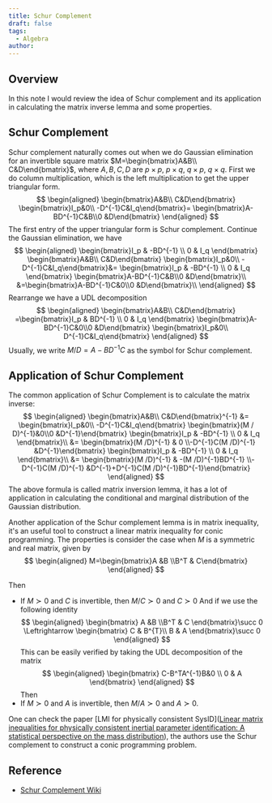```yaml
---
title: Schur Complement
draft: false
tags:
  - Algebra
author:
---
```

## Overview
In this note I would review the idea of Schur complement and its application in calculating the matrix inverse lemma and some properties.

## Schur Complement
Schur complement naturally comes out when we do Gaussian elimination for an invertible square matrix $M=\begin{bmatrix}A&B\\ C&D\end{bmatrix}$, where $A,B,C,D$ are $p\times p$, $p\times q$, $q\times p$, $q\times q$. First we do column multiplication, which is the left multiplication to get the upper triangular form. 
$$
\begin{aligned}
\begin{bmatrix}A&B\\ C&D\end{bmatrix} 
\begin{bmatrix}I_p&0\\ -D^{-1}C&I_q\end{bmatrix}=
\begin{bmatrix}A-BD^{-1}C&B\\0 &D\end{bmatrix}
\end{aligned}
$$
The first entry of the upper triangular form is Schur complement. Continue the Gaussian elimination, we have
$$
\begin{aligned}
\begin{bmatrix}I_p & -BD^{-1} \\ 0 & I_q  \end{bmatrix}
\begin{bmatrix}A&B\\ C&D\end{bmatrix} 
\begin{bmatrix}I_p&0\\ -D^{-1}C&I_q\end{bmatrix}&=
\begin{bmatrix}I_p & -BD^{-1} \\ 0 & I_q  \end{bmatrix}
\begin{bmatrix}A-BD^{-1}C&B\\0 &D\end{bmatrix}\\
&=\begin{bmatrix}A-BD^{-1}C&0\\0 &D\end{bmatrix}\\
\end{aligned}
$$
Rearrange we have a UDL decomposition
$$
\begin{aligned}
\begin{bmatrix}A&B\\ C&D\end{bmatrix} 
=\begin{bmatrix}I_p & BD^{-1} \\ 0 & I_q  \end{bmatrix}
\begin{bmatrix}A-BD^{-1}C&0\\0 &D\end{bmatrix}
\begin{bmatrix}I_p&0\\ D^{-1}C&I_q\end{bmatrix}
\end{aligned}
$$
Usually, we write $M /D=A-BD^{-1}C$ as the symbol for Schur complement.
## Application of Schur Complement 
The common application of Schur Complement is to calculate the matrix inverse:
$$
\begin{aligned}
\begin{bmatrix}A&B\\ C&D\end{bmatrix}^{-1}
&= 
\begin{bmatrix}I_p&0\\ -D^{-1}C&I_q\end{bmatrix}
\begin{bmatrix}(M / D)^{-1}&0\\0 &D^{-1}\end{bmatrix}
\begin{bmatrix}I_p & -BD^{-1} \\ 0 & I_q  \end{bmatrix}\\
&=
\begin{bmatrix}(M /D)^{-1} & 0 \\-D^{-1}C(M /D)^{-1} &D^{-1}\end{bmatrix}
\begin{bmatrix}I_p & -BD^{-1} \\ 0 & I_q  \end{bmatrix}\\
&=
\begin{bmatrix}(M /D)^{-1} & -(M /D)^{-1}BD^{-1} 
\\-D^{-1}C(M /D)^{-1} &D^{-1}+D^{-1}C(M /D)^{-1}BD^{-1}\end{bmatrix}
\end{aligned}
$$
The above formula is called matrix inversion lemma, it has a lot of application in calculating the conditional and marginal distribution of the Gaussian distribution.

Another application of the Schur complement lemma is in matrix inequality, it's an useful tool to construct a linear matrix inequality for conic programming. The properties is consider the case when $M$ is a symmetric and real matrix, given by
$$
\begin{aligned}
M=\begin{bmatrix}A &B \\B^T & C\end{bmatrix}
\end{aligned}
$$

Then
- If $M \succ 0$ and $C$ is invertible, then $M/C \succ 0$ and $C\succ 0$
And if we use the following identity
$$
\begin{aligned}
\begin{bmatrix}
A &B \\B^T & C
\end{bmatrix}\succ 0 \Leftrightarrow 
\begin{bmatrix}
C & B^{T}\\ B & A
\end{bmatrix}\succ 0
\end{aligned}
$$
This can be easily verified by taking the UDL decomposition of the matrix 
$$
\begin{aligned}
\begin{bmatrix}
C-B^TA^{-1}B&0  \\
0 & A
\end{bmatrix}
\end{aligned}
$$
Then
- If $M \succ 0$ and $A$ is invertible, then $M / A\succ 0$ and $A\succ 0$.  

One can check the paper [LMI for physically consistent SysID]([Linear matrix inequalities for physically consistent inertial parameter identification: A statistical perspective on the mass distribution](https://ieeexplore.ieee.org/abstract/document/7987066/)), the authors use the Schur complement to construct a conic programming problem.

## Reference
- [Schur Complement Wiki](https://en.wikipedia.org/wiki/Schur_complement#cite_note-von_Mises_1964-8)